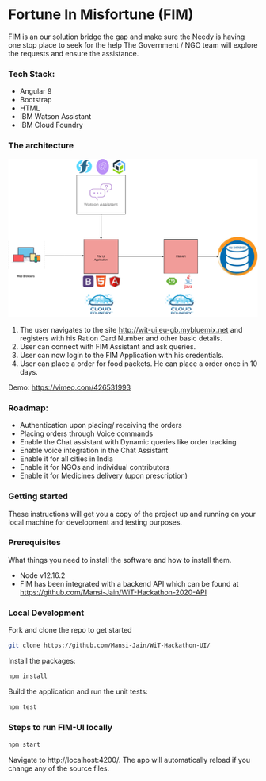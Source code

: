 # Fortune In Misfortune (FIM)
FIM is an our solution bridge the gap and make sure the Needy is having one stop place to seek for the help 
The Government / NGO team will explore the requests and ensure the assistance.

### Tech Stack:
- Angular 9
- Bootstrap
- HTML
- IBM Watson Assistant
- IBM Cloud Foundry

### The architecture
![architecture](src/assets/wit_fi.png)

1. The user navigates to the site http://wit-ui.eu-gb.mybluemix.net and registers with his Ration Card Number and other basic details.
2. User can connect with FIM Assistant and ask queries.
3. User can now login to the FIM Application with his credentials.
4. User can place a order for food packets. He can place a order once in 10 days.

Demo: https://vimeo.com/426531993

### Roadmap:
- Authentication upon placing/ receiving the orders
- Placing orders through Voice commands
- Enable the Chat assistant with Dynamic queries like order tracking
- Enable voice integration in the Chat Assistant
- Enable it for all cities in India
- Enable it for NGOs and individual contributors
- Enable it for Medicines delivery (upon prescription)

### Getting started

These instructions will get you a copy of the project up and running on your local machine for development and testing purposes.

### Prerequisites
What things you need to install the software and how to install them. 
- Node v12.16.2
- FIM has been integrated with a backend API which can be found at https://github.com/Mansi-Jain/WiT-Hackathon-2020-API

### Local Development
Fork and clone the repo to get started
```bash
git clone https://github.com/Mansi-Jain/WiT-Hackathon-UI/
```
Install the packages:
```bash
npm install
```
Build the application and run the unit tests:
```bash
npm test
```

### Steps to run FIM-UI locally
```bash
npm start
```
Navigate to http://localhost:4200/. The app will automatically reload if you change any of the source files.




